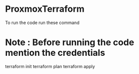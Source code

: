 # ProxmoxTerraform

To run the code run these command

# Note : Before running the code mention the credentials
terraform init
terraform plan
terraform apply
